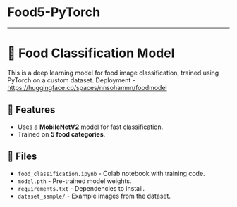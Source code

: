 # Food5-PyTorch

---

# 🍔 Food Classification Model

This is a deep learning model for food image classification, trained using PyTorch on a custom dataset.
Deployment - https://huggingface.co/spaces/nnsohamnn/foodmodel

## 🚀 Features
- Uses a **MobileNetV2** model for fast classification.
- Trained on **5 food categories**.

## 📂 Files
- `food_classification.ipynb` - Colab notebook with training code.
- `model.pth` - Pre-trained model weights.
- `requirements.txt` - Dependencies to install.
- `dataset_sample/` - Example images from the dataset.

